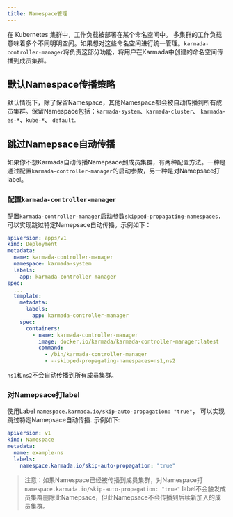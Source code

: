 ```yaml
---
title: Namespace管理
---
```


在 Kubernetes 集群中，工作负载被部署在某个命名空间中。 多集群的工作负载意味着多个不同明明空间。如果想对这些命名空间进行统一管理。`karmada-controller-manager`将负责这部分功能，将用户在Karmada中创建的命名空间传播到成员集群。

## 默认Namespace传播策略
默认情况下，除了保留Namespace，其他Namespace都会被自动传播到所有成员集群。保留Namespace包括：`karmada-system`、`karmada-cluster`、 `karmada-es-*`、`kube-*`、 `default`.


## 跳过Namepsace自动传播
如果你不想Karmada自动传播Namepsace到成员集群，有两种配置方法。一种是通过配置`karmada-controller-manager`的启动参数，另一种是对Namepsace打label。


### 配置`karmada-controller-manager`
配置`karmada-controller-manager`启动参数`skipped-propagating-namespaces`，可以实现跳过特定Namepsace自动传播。示例如下：
```yaml
apiVersion: apps/v1
kind: Deployment
metadata:
  name: karmada-controller-manager
  namespace: karmada-system
  labels:
    app: karmada-controller-manager
spec:
  ...
  template:
    metadata:
      labels:
        app: karmada-controller-manager
    spec:
      containers:
        - name: karmada-controller-manager
          image: docker.io/karmada/karmada-controller-manager:latest
          command:
            - /bin/karmada-controller-manager
            - --skipped-propagating-namespaces=ns1,ns2
```
`ns1`和`ns2`不会自动传播到所有成员集群。

### 对Namepsace打label
使用Label `namespace.karmada.io/skip-auto-propagation: "true"`， 可以实现跳过特定Namepsace自动传播. 示例如下:
```yaml
apiVersion: v1
kind: Namespace
metadata:
  name: example-ns
  labels:
    namespace.karmada.io/skip-auto-propagation: "true"
```
> 注意：如果Namespace已经被传播到成员集群，对Namespace打 `namespace.karmada.io/skip-auto-propagation: "true"` label不会触发成员集群删除此Namepsace，但此Namepsace不会传播到后续新加入的成员集群。